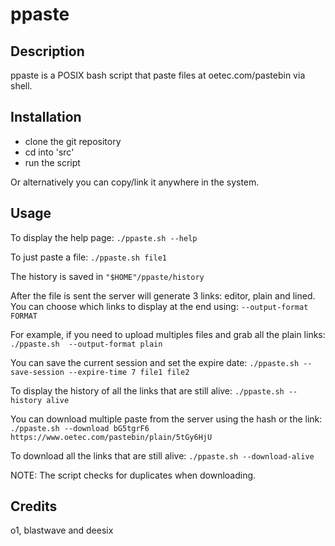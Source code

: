 # ppaste

## Description
ppaste is a POSIX bash script that paste files at oetec.com/pastebin via shell.


## Installation
- clone the git repository
- cd into 'src'
- run the script

Or alternatively you can copy/link it anywhere in the system.


## Usage

To display the help page: 
`./ppaste.sh --help`

To just paste a file: 
`./ppaste.sh file1`

The history is saved in `"$HOME"/ppaste/history`

After the file is sent the server will generate 3 links: editor, plain and lined.
You can choose which links to display at the end using: 
`--output-format FORMAT`

For example, if you need to upload multiples files and grab all the plain links: 
`./ppaste.sh  --output-format plain`

You can save the current session and set the expire date: 
`./ppaste.sh --save-session --expire-time 7 file1 file2`

To display the history of all the links that are still alive: 
`./ppaste.sh --history alive`

You can download multiple paste from the server using the hash or the link: 
`./ppaste.sh --download bG5tgrF6 https://www.oetec.com/pastebin/plain/5tGy6HjU`

To download all the links that are still alive: 
`./ppaste.sh --download-alive`

NOTE: The script checks for duplicates when downloading.


## Credits
o1, blastwave and deesix
